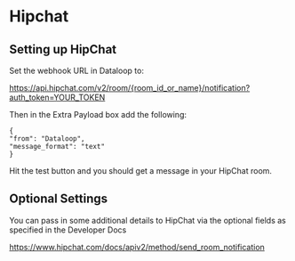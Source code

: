 # Hipchat

## Setting up HipChat

Set the webhook URL in Dataloop to:

https://api.hipchat.com/v2/room/{room_id_or_name}/notification?auth_token=YOUR_TOKEN

Then in the Extra Payload box add the following:

```
{
"from": "Dataloop",
"message_format": "text"
}
```

Hit the test button and you should get a message in your HipChat room.

 

## Optional Settings

You can pass in some additional details to HipChat via the optional fields as specified in the Developer Docs

https://www.hipchat.com/docs/apiv2/method/send_room_notification

